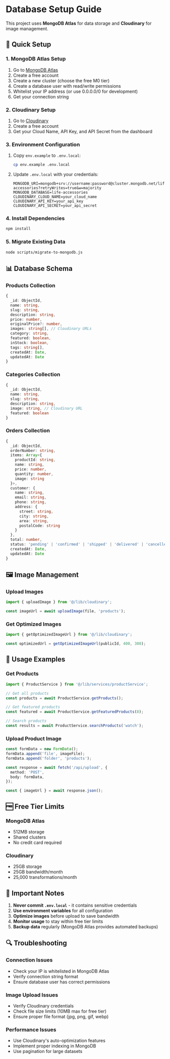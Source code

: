 # Database Setup Guide

This project uses **MongoDB Atlas** for data storage and **Cloudinary** for image management.

## 🚀 Quick Setup

### 1. MongoDB Atlas Setup

1. Go to [MongoDB Atlas](https://www.mongodb.com/atlas)
2. Create a free account
3. Create a new cluster (choose the free M0 tier)
4. Create a database user with read/write permissions
5. Whitelist your IP address (or use 0.0.0.0/0 for development)
6. Get your connection string

### 2. Cloudinary Setup

1. Go to [Cloudinary](https://cloudinary.com)
2. Create a free account
3. Get your Cloud Name, API Key, and API Secret from the dashboard

### 3. Environment Configuration

1. Copy `env.example` to `.env.local`:
   ```bash
   cp env.example .env.local
   ```

2. Update `.env.local` with your credentials:
   ```env
   MONGODB_URI=mongodb+srv://username:password@cluster.mongodb.net/life-accessories?retryWrites=true&w=majority
   MONGODB_DATABASE=life-accessories
   CLOUDINARY_CLOUD_NAME=your_cloud_name
   CLOUDINARY_API_KEY=your_api_key
   CLOUDINARY_API_SECRET=your_api_secret
   ```

### 4. Install Dependencies

```bash
npm install
```

### 5. Migrate Existing Data

```bash
node scripts/migrate-to-mongodb.js
```

## 📊 Database Schema

### Products Collection
```typescript
{
  _id: ObjectId,
  name: string,
  slug: string,
  description: string,
  price: number,
  originalPrice?: number,
  images: string[], // Cloudinary URLs
  category: string,
  featured: boolean,
  inStock: boolean,
  tags: string[],
  createdAt: Date,
  updatedAt: Date
}
```

### Categories Collection
```typescript
{
  _id: ObjectId,
  name: string,
  slug: string,
  description: string,
  image: string, // Cloudinary URL
  featured: boolean
}
```

### Orders Collection
```typescript
{
  _id: ObjectId,
  orderNumber: string,
  items: Array<{
    productId: string,
    name: string,
    price: number,
    quantity: number,
    image: string
  }>,
  customer: {
    name: string,
    email: string,
    phone: string,
    address: {
      street: string,
      city: string,
      area: string,
      postalCode: string
    }
  },
  total: number,
  status: 'pending' | 'confirmed' | 'shipped' | 'delivered' | 'cancelled',
  createdAt: Date,
  updatedAt: Date
}
```

## 🖼️ Image Management

### Upload Images
```typescript
import { uploadImage } from '@/lib/cloudinary';

const imageUrl = await uploadImage(file, 'products');
```

### Get Optimized Images
```typescript
import { getOptimizedImageUrl } from '@/lib/cloudinary';

const optimizedUrl = getOptimizedImageUrl(publicId, 400, 300);
```

## 🔧 Usage Examples

### Get Products
```typescript
import { ProductService } from '@/lib/services/productService';

// Get all products
const products = await ProductService.getProducts();

// Get featured products
const featured = await ProductService.getFeaturedProducts(8);

// Search products
const results = await ProductService.searchProducts('watch');
```

### Upload Product Image
```typescript
const formData = new FormData();
formData.append('file', imageFile);
formData.append('folder', 'products');

const response = await fetch('/api/upload', {
  method: 'POST',
  body: formData,
});

const { imageUrl } = await response.json();
```

## 🆓 Free Tier Limits

### MongoDB Atlas
- 512MB storage
- Shared clusters
- No credit card required

### Cloudinary
- 25GB storage
- 25GB bandwidth/month
- 25,000 transformations/month

## 🚨 Important Notes

1. **Never commit `.env.local`** - it contains sensitive credentials
2. **Use environment variables** for all configuration
3. **Optimize images** before upload to save bandwidth
4. **Monitor usage** to stay within free tier limits
5. **Backup data** regularly (MongoDB Atlas provides automated backups)

## 🔍 Troubleshooting

### Connection Issues
- Check your IP is whitelisted in MongoDB Atlas
- Verify connection string format
- Ensure database user has correct permissions

### Image Upload Issues
- Verify Cloudinary credentials
- Check file size limits (10MB max for free tier)
- Ensure proper file format (jpg, png, gif, webp)

### Performance Issues
- Use Cloudinary's auto-optimization features
- Implement proper indexing in MongoDB
- Use pagination for large datasets
